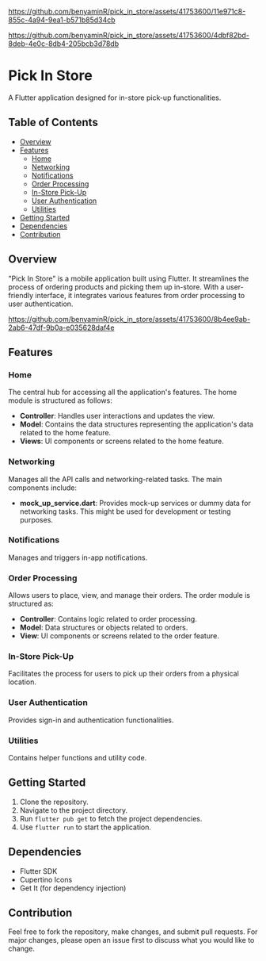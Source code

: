 
https://github.com/benyaminR/pick_in_store/assets/41753600/11e971c8-855c-4a94-9ea1-b571b85d34cb

https://github.com/benyaminR/pick_in_store/assets/41753600/4dbf82bd-8deb-4e0c-8db4-205bcb3d78db
# Pick In Store

A Flutter application designed for in-store pick-up functionalities.

## Table of Contents

- [Overview](#overview)
- [Features](#features)
  - [Home](#home)
  - [Networking](#networking)
  - [Notifications](#notifications)
  - [Order Processing](#order-processing)
  - [In-Store Pick-Up](#in-store-pick-up)
  - [User Authentication](#user-authentication)
  - [Utilities](#utilities)
- [Getting Started](#getting-started)
- [Dependencies](#dependencies)
- [Contribution](#contribution)

## Overview

"Pick In Store" is a mobile application built using Flutter. It streamlines the process of ordering products and picking them up in-store. With a user-friendly interface, it integrates various features from order processing to user authentication.

https://github.com/benyaminR/pick_in_store/assets/41753600/8b4ee9ab-2ab6-47df-9b0a-e035628daf4e

## Features

### Home

The central hub for accessing all the application's features. The home module is structured as follows:

- **Controller**: Handles user interactions and updates the view.
- **Model**: Contains the data structures representing the application's data related to the home feature.
- **Views**: UI components or screens related to the home feature.

### Networking

Manages all the API calls and networking-related tasks. The main components include:

- **mock_up_service.dart**: Provides mock-up services or dummy data for networking tasks. This might be used for development or testing purposes.

### Notifications

Manages and triggers in-app notifications.

### Order Processing

Allows users to place, view, and manage their orders. The order module is structured as:

- **Controller**: Contains logic related to order processing.
- **Model**: Data structures or objects related to orders.
- **View**: UI components or screens related to the order feature.

### In-Store Pick-Up

Facilitates the process for users to pick up their orders from a physical location.

### User Authentication

Provides sign-in and authentication functionalities.

### Utilities

Contains helper functions and utility code.

## Getting Started

1. Clone the repository.
2. Navigate to the project directory.
3. Run `flutter pub get` to fetch the project dependencies.
4. Use `flutter run` to start the application.

## Dependencies

- Flutter SDK
- Cupertino Icons
- Get It (for dependency injection)

## Contribution

Feel free to fork the repository, make changes, and submit pull requests. For major changes, please open an issue first to discuss what you would like to change.
